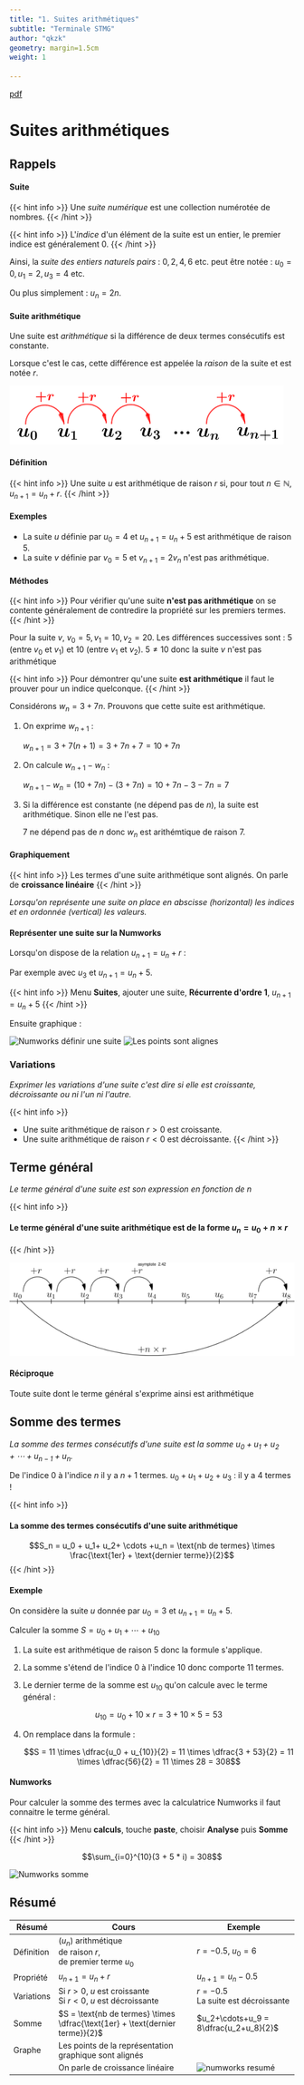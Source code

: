 ```yaml
---
title: "1. Suites arithmétiques"
subtitle: "Terminale STMG"
author: "qkzk"
geometry: margin=1.5cm
weight: 1

---
```


[pdf](./1_suites_arithmetiques.pdf)

# Suites arithmétiques

## Rappels

#### Suite

{{< hint info >}}
Une _suite numérique_ est une collection numérotée de nombres.
{{< /hint >}}

{{< hint info >}}
L'_indice_ d'un élément de la suite est un entier, le premier indice est généralement 0.
{{< /hint >}}

Ainsi, la _suite des entiers naturels pairs_ : $0, 2, 4, 6$ etc. peut être notée : $u_0 = 0, u_1=2, u_3=4$ etc.

Ou plus simplement : $u_n = 2n$.


#### Suite arithmétique

Une suite est _arithmétique_ si la différence de deux termes consécutifs est constante.

Lorsque c'est le cas, cette différence est appelée la _raison_ de la suite et est notée $r$.

![Relation de récurrence](./img/recurrence.png)

#### Définition 

{{< hint info >}}
Une suite $u$ est arithmétique de raison $r$ si, pour tout $n\in \mathbb{N}$, $u_{n+1} = u_n + r$.
{{< /hint >}}

#### Exemples

* La suite $u$ définie par $u_0=4$ et $u_{n+1} = u_{n} + 5$ est arithmétique de raison 5.
* La suite $v$ définie par $v_0=5$ et $v_{n+1} = 2 v_{n}$ n'est pas arithmétique.

#### Méthodes

{{< hint info >}}
Pour vérifier qu'une suite **n'est pas arithmétique** on se contente généralement de contredire la propriété sur les premiers termes.
{{< /hint >}}

Pour la suite $v$, $v_0=5, v_1=10, v_2=20$. Les différences successives sont : 5 (entre $v_0$ et $v_1$) et 10 (entre $v_1$ et $v_2$). $5 \neq 10$ donc la suite $v$ n'est pas arithmétique

{{< hint info >}}
Pour démontrer qu'une suite **est arithmétique** il faut le prouver pour un indice quelconque.
{{< /hint >}}

Considérons $w_n = 3 + 7n$. Prouvons que cette suite est arithmétique.

1. On exprime $w_{n+1}$ :

    $w_{n+1} = 3 + 7(n+1) = 3 + 7n + 7 = 10 + 7n$
2. On calcule $w_{n+1} - w_n$ : 

    $w_{n+1} - w_{n} = (10 + 7n) - (3 + 7n) = 10 + 7n - 3 - 7n = 7$
3. Si la différence est constante (ne dépend pas de $n$), la suite est arithmétique. Sinon elle
    ne l'est pas.

    7 ne dépend pas de $n$ donc $w_n$ est arithémtique de raison 7.

#### Graphiquement

{{< hint info >}}
Les termes d'une suite arithmétique sont alignés. On parle de **croissance linéaire**
{{< /hint >}}

_Lorsqu'on représente une suite on place en abscisse (horizontal) les indices et en ordonnée (vertical) les valeurs._

#### Représenter une suite sur la Numworks

Lorsqu'on dispose de la relation $u_{n+1} = u_n + r$ :

Par exemple avec $u_3$ et $u_{n+1} = u_n + 5$.

{{< hint info >}}
Menu **Suites**, ajouter une suite, **Récurrente d'ordre 1**, $u_{n+1} = u_{n} + 5$
{{< /hint >}}

Ensuite graphique :

![Numworks définir une suite](/docs/maths/t_stmg/1_suites_arithmetiques/img/numworks_definition.png) ![Les points sont alignes](/docs/maths/t_stmg/1_suites_arithmetiques/img/numworks_figure.png)

### Variations

_Exprimer les variations d'une suite c'est dire si elle est croissante, décroissante ou ni l'un ni l'autre._

{{< hint info >}}
* Une suite arithmétique de raison $r>0$ est croissante.
* Une suite arithmétique de raison $r<0$ est décroissante.
{{< /hint >}}

## Terme général

_Le terme général d'une suite est son expression en fonction de $n$_

{{< hint info >}}
#### Le terme général d'une suite arithmétique est de la forme $u_n = u_0 + n \times r$
{{< /hint >}}

![Relation de récurrence et terme général](./img/rec_terme_general.png)

#### Réciproque 

Toute suite dont le terme général s'exprime ainsi est arithmétique

## Somme des termes

_La somme des termes consécutifs d'une suite est la somme $u_0 + u_1 + u_2 + \cdots + u_{n-1} + u_n$._

De l'indice 0 à l'indice $n$ il y a $n+1$ termes. $u_0 + u_1 +  u_2 + u_3$ : il y a 4 termes !

{{< hint info >}}
#### La somme des termes consécutifs d'une suite arithmétique

$$S_n = u_0 + u_1+ u_2+ \cdots +u_n = \text{nb de termes} \times \frac{\text{1er} + \text{dernier terme}}{2}$$
{{< /hint >}}

#### Exemple

On considère la suite $u$ donnée par $u_0=3$ et $u_{n+1} = u_n + 5$. 

Calculer la somme $S = u_0 + u_1 + \cdots + u_{10}$

1. La suite est arithmétique de raison 5 donc la formule s'applique.
2. La somme s'étend de l'indice 0 à l'indice 10 donc comporte 11 termes.
3. Le dernier terme de la somme est $u_{10}$ qu'on calcule avec le terme général :

    $$u_{10} = u_0 + 10 \times r = 3 + 10 \times 5 = 53$$
4. On remplace dans la formule :

    $$S = 11 \times \dfrac{u_0 + u_{10}}{2} = 11 \times \dfrac{3 + 53}{2} = 11 \times \dfrac{56}{2} = 11 \times 28 = 308$$

#### Numworks

Pour calculer la somme des termes avec la calculatrice Numworks il faut connaitre le terme général.

{{< hint info >}}
Menu **calculs**, touche **paste**, choisir **Analyse** puis **Somme**
{{< /hint >}}

$$\sum_{i=0}^{10}(3 + 5 * i) = 308$$

![Numworks somme](/docs/maths/t_stmg/1_suites_arithmetiques/img/numworks_somme.png)

## Résumé

| **Résumé** | Cours                                                                         | Exemple                                                                               |
|------------|-------------------------------------------------------------------------------|---------------------------------------------------------------------------------------|
| Définition | $(u_n)$ arithmétique <br> de raison $r$, <br> de premier terme $u_0$          | $r=-0.5$, $u_0=6$                                                                     |
| Propriété  | $u_{n+1} = u_n + r$                                                           | $u_{n+1} = u_n - 0.5$                                                                 |
| Variations | Si $r>0$, $u$ est croissante <br> Si $r<0$, $u$ est décroissante              | $r=-0.5$<br> La suite est décroissante                                                |
| Somme      | $S = \text{nb de termes} \times \dfrac{\text{1er} + \text{dernier terme}}{2}$ | $u_2+\cdots+u_9 = 8\dfrac{u_2+u_8}{2}$                                                |
| Graphe     | Les points de la représentation graphique sont alignés                        |                                                                                       |
|            | On parle de croissance linéaire                                               | ![numworks resumé](/docs/maths/t_stmg/1_suites_arithmetiques/img/Numworks_resume.png) |
